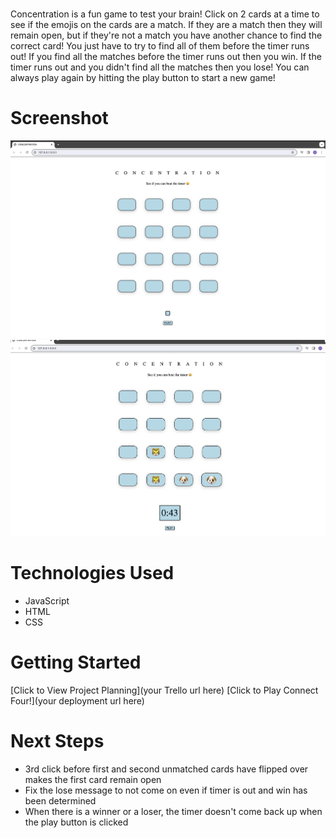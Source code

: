 # <CONCENTRATION>

Concentration is a fun game to test your brain! Click on 2 cards at a time to see if the emojis on the cards are a match. If they are a match then they will remain open, but if they're not a match you have another chance to find the correct card! You just have to try to find all of them before the timer runs out! If you find all the matches before the timer runs out then you win. If the timer runs out and you didn't find all the matches then you lose! You can always play again by hitting the play button to start a new game!

# Screenshot

<img src="GAME-1.png">
<img src="GAME-2.png">


# Technologies Used

- JavaScript
- HTML
- CSS

# Getting Started

[Click to View Project Planning](your Trello url here)
[Click to Play Connect Four!](your deployment url here)

# Next Steps

- 3rd click before first and second unmatched cards have flipped over makes the first card remain open
- Fix the lose message to not come on even if timer is out and win has been determined 
- When there is a winner or a loser, the timer doesn't come back up when the play button is clicked